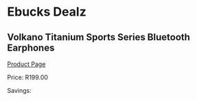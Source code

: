 
# Ebucks Dealz
## Volkano Titanium Sports Series Bluetooth Earphones
[Product Page](https://www.ebucks.com/web/shop/productSelected.do?prodId=1196476833&catId=714972256)

Price: R199.00

Savings: 


	